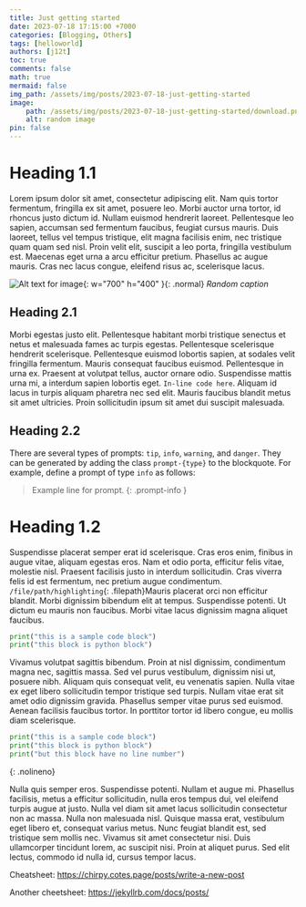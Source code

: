 ```yaml
---
title: Just getting started
date: 2023-07-18 17:15:00 +7000
categories: [Blogging, Others]
tags: [helloworld]
authors: [j12t]
toc: true
comments: false
math: true
mermaid: false
img_path: /assets/img/posts/2023-07-18-just-getting-started
image:
    path: /assets/img/posts/2023-07-18-just-getting-started/download.png
    alt: random image
pin: false
---
```


# Heading 1.1

Lorem ipsum dolor sit amet, consectetur adipiscing elit. Nam quis tortor fermentum, fringilla ex sit amet, posuere leo. Morbi auctor urna tortor, id rhoncus justo dictum id. Nullam euismod hendrerit laoreet. Pellentesque leo sapien, accumsan sed fermentum faucibus, feugiat cursus mauris. Duis laoreet, tellus vel tempus tristique, elit magna facilisis enim, nec tristique quam quam sed nisl. Proin velit elit, suscipit a leo porta, fringilla vestibulum est. Maecenas eget urna a arcu efficitur pretium. Phasellus ac augue mauris. Cras nec lacus congue, eleifend risus ac, scelerisque lacus.

![Alt text for image](vlcsnap-2023-05-16-00h20m34s714.png){: w="700" h="400" }{: .normal}
_Random caption_

## Heading 2.1

Morbi egestas justo elit. Pellentesque habitant morbi tristique senectus et netus et malesuada fames ac turpis egestas. Pellentesque scelerisque hendrerit scelerisque. Pellentesque euismod lobortis sapien, at sodales velit fringilla fermentum. Mauris consequat faucibus euismod. Pellentesque in urna ex. Praesent at volutpat tellus, auctor ornare odio. Suspendisse mattis urna mi, a interdum sapien lobortis eget. `In-line code here`. Aliquam id lacus in turpis aliquam pharetra nec sed elit. Mauris faucibus blandit metus sit amet ultricies. Proin sollicitudin ipsum sit amet dui suscipit malesuada.


## Heading 2.2
There are several types of prompts: `tip`, `info`, `warning`, and `danger`. They can be generated by adding the class `prompt-{type}` to the blockquote. For example, define a prompt of type `info` as follows:

> Example line for prompt.
{: .prompt-info }

# Heading 1.2

Suspendisse placerat semper erat id scelerisque. Cras eros enim, finibus in augue vitae, aliquam egestas eros. Nam et odio porta, efficitur felis vitae, molestie nisl. Praesent facilisis justo in interdum sollicitudin. Cras viverra felis id est fermentum, nec pretium augue condimentum. `/file/path/highlighting`{: .filepath}Mauris placerat orci non efficitur blandit. Morbi dignissim bibendum elit at tempus. Suspendisse potenti. Ut dictum eu mauris non faucibus. Morbi vitae lacus dignissim magna aliquet faucibus.

```python
print("this is a sample code block")
print("this block is python block")
```

Vivamus volutpat sagittis bibendum. Proin at nisl dignissim, condimentum magna nec, sagittis massa. Sed vel purus vestibulum, dignissim nisi ut, posuere nibh. Aliquam quis consequat velit, eu venenatis sapien. Nulla vitae ex eget libero sollicitudin tempor tristique sed turpis. Nullam vitae erat sit amet odio dignissim gravida. Phasellus semper vitae purus sed euismod. Aenean facilisis faucibus tortor. In porttitor tortor id libero congue, eu mollis diam scelerisque.

```python
print("this is a sample code block")
print("this block is python block")
print("but this block have no line number")
```
{: .nolineno}

Nulla quis semper eros. Suspendisse potenti. Nullam et augue mi. Phasellus facilisis, metus a efficitur sollicitudin, nulla eros tempus dui, vel eleifend turpis augue at justo. Nulla vel diam sit amet lacus sollicitudin consectetur non ac massa. Nulla non malesuada nisl. Quisque massa erat, vestibulum eget libero et, consequat varius metus. Nunc feugiat blandit est, sed tristique sem mollis nec. Vivamus sit amet consectetur nisi. Duis ullamcorper tincidunt lorem, ac suscipit nisi. Proin at aliquet purus. Sed elit lectus, commodo id nulla id, cursus tempor lacus.

Cheatsheet: https://chirpy.cotes.page/posts/write-a-new-post

Another cheetsheet: https://jekyllrb.com/docs/posts/

